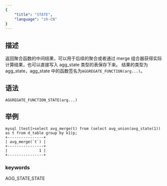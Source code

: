 ```yaml
---
{
    "title": "STATE",
    "language": "zh-CN"
}
---
```


## 描述

返回聚合函数的中间结果，可以用于后续的聚合或者通过 merge 组合器获得实际计算结果，也可以直接写入 agg_state 类型的表保存下来。
结果的类型为 agg_state，agg_state 中的函数签名为`AGGREGATE_FUNCTION(arg...)`。

## 语法

`AGGREGATE_FUNCTION_STATE(arg...)`

## 举例
```
mysql [test]>select avg_merge(t) from (select avg_union(avg_state(1)) as t from d_table group by k1)p;
+----------------+
| avg_merge(`t`) |
+----------------+
|              1 |
+----------------+
```
### keywords
AGG_STATE,STATE
